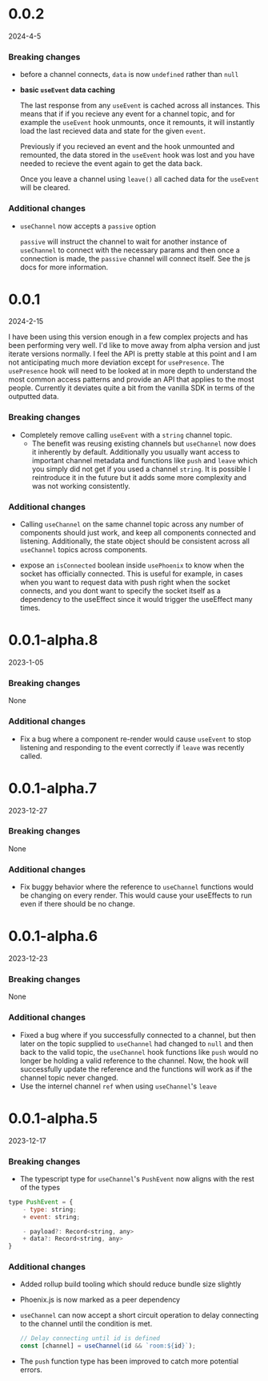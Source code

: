 # 0.0.2

2024-4-5

### Breaking changes
- before a channel connects, `data` is now `undefined` rather than `null`

- **basic `useEvent` data caching**

  The last response from any `useEvent` is cached across all instances. This means that if if you recieve any event for a channel topic, and for example the `useEvent` hook unmounts, once it remounts, it will instantly load the last recieved data and state for the given `event`.

  Previously if you recieved an event and the hook unmounted and remounted, the data stored in the `useEvent` hook was lost and you have needed to recieve the event again to get the data back.

  Once you leave a channel using `leave()` all cached data for the `useEvent` will be cleared.

### Additional changes
- `useChannel` now accepts a `passive` option

  `passive` will instruct the channel to wait for another instance of `useChannel` to connect with the necessary params and then once a connection is made, the `passive` channel will connect itself. See the js docs for more information.
# 0.0.1

2024-2-15

I have been using this version enough in a few complex projects and has been performing very well. I'd like to move away from alpha version and just iterate versions normally. I feel the API is pretty stable at this point and I am not anticipating much more deviation except for `usePresence`. The `usePresence` hook will need to be looked at in more depth to understand the most common access patterns and provide an API that applies to the most people. Currently it deviates quite a bit from the vanilla SDK in terms of the outputted data.

### Breaking changes

- Completely remove calling `useEvent` with a `string` channel topic.
  - The benefit was reusing existing channels but `useChannel` now does it inherently by default. Additionally you usually want access to important channel metadata and functions like `push` and `leave` which you simply did not get if you used a channel `string`. It is possible I reintroduce it in the future but it adds some more complexity and was not working consistently.

### Additional changes

- Calling `useChannel` on the same channel topic across any number of components should just work, and keep all components connected and listening. Additionally, the state object should be consistent across all `useChannel` topics across components.

- expose an `isConnected` boolean inside `usePhoenix` to know when the socket has officially connected. This is useful for example, in cases when you want to request data with push right when the socket connects, and you dont want to specify the socket itself as a dependency to the useEffect since it would trigger the useEffect many times.
# 0.0.1-alpha.8

2023-1-05

### Breaking changes
None

### Additional changes
* Fix a bug where a component re-render would cause `useEvent` to stop listening and responding to the event correctly if `leave` was recently called.

# 0.0.1-alpha.7

2023-12-27

### Breaking changes

None

### Additional changes

- Fix buggy behavior where the reference to `useChannel` functions would be changing on every render. This would cause your useEffects to run even if there should be no change.

# 0.0.1-alpha.6

2023-12-23

### Breaking changes

None

### Additional changes

- Fixed a bug where if you successfully connected to a channel, but then later on the topic supplied to `useChannel` had changed to `null` and then back to the valid topic, the `useChannel` hook functions like `push` would no longer be holding a valid reference to the channel. Now, the hook will successfully update the reference and the functions will work as if the channel topic never changed.
- Use the internel channel `ref` when using `useChannel`'s `leave`

# 0.0.1-alpha.5

2023-12-17

### Breaking changes

- The typescript type for `useChannel`'s `PushEvent` now aligns with the rest of the types

```jsx
type PushEvent = {
	- type: string;
	+ event: string;

	- payload?: Record<string, any>
	+ data?: Record<string, any>
}
```

### Additional changes

- Added rollup build tooling which should reduce bundle size slightly
- Phoenix.js is now marked as a peer dependency
- `useChannel` can now accept a short circuit operation to delay connecting to the channel until the condition is met.

  ```jsx
  // Delay connecting until id is defined
  const [channel] = useChannel(id && `room:${id}`);
  ```

- The `push` function type has been improved to catch more potential errors.
